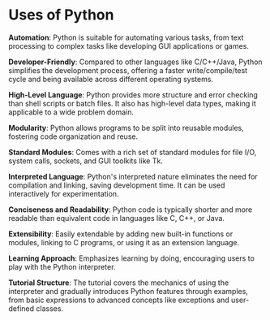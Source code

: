 # Uses of Python

**Automation**: 
Python is suitable for automating various tasks, from text processing to complex tasks like developing GUI applications or games.

**Developer-Friendly**: 
Compared to other languages like C/C++/Java, Python simplifies the development process, offering a faster write/compile/test cycle and being available across different operating systems.

**High-Level Language**: 
Python provides more structure and error checking than shell scripts or batch files. It also has high-level data types, making it applicable to a wide problem domain.

**Modularity**: 
Python allows programs to be split into reusable modules, fostering code organization and reuse.

**Standard Modules**: 
Comes with a rich set of standard modules for file I/O, system calls, sockets, and GUI toolkits like Tk.

**Interpreted Language**: 
Python's interpreted nature eliminates the need for compilation and linking, saving development time. It can be used interactively for experimentation.

**Conciseness and Readability**: 
Python code is typically shorter and more readable than equivalent code in languages like C, C++, or Java.

**Extensibility**: 
Easily extendable by adding new built-in functions or modules, linking to C programs, or using it as an extension language.

**Learning Approach**: 
Emphasizes learning by doing, encouraging users to play with the Python interpreter.

**Tutorial Structure**: 
The tutorial covers the mechanics of using the interpreter and gradually introduces Python features through examples, from basic expressions to advanced concepts like exceptions and user-defined classes.
```
